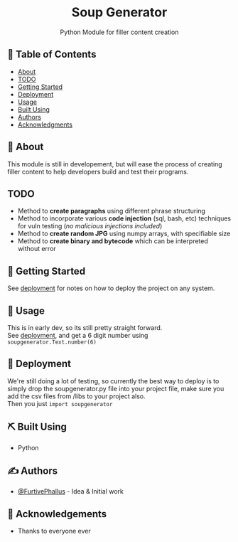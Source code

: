 <h1 align="center">Soup Generator</h1>
<p align="center"> Python Module for filler content creation
    <br> 
</p>

## 📝 Table of Contents

- [About](#about)
- [TODO](#todo)
- [Getting Started](#getting_started)
- [Deployment](#deployment)
- [Usage](#usage)
- [Built Using](#built_using)
- [Authors](#authors)
- [Acknowledgments](#acknowledgement)

## 🧐 About <a name = "about"></a>

This module is still in developement, but will ease the process of creating filler content to help developers build and test their programs. 

## TODO <a name = "todo"></a>
- Method to **create paragraphs** using different phrase structuring
- Method to incorporate various **code injection** (sql, bash, etc) techniques for vuln testing (*no malicious injections included*)
- Method to **create random JPG** using numpy arrays, with specifiable size
- Method to **create binary and bytecode** which can be interpreted without error

## 🏁 Getting Started <a name = "getting_started"></a>

See [deployment](#deployment) for notes on how to deploy the project on any system.


## 🎈 Usage <a name="usage"></a>

This is in early dev, so its still pretty straight forward. </br> See [deployment](#deployment), and get a 6 digit number using `soupgenerator.Text.number(6)`

## 🚀 Deployment <a name = "deployment"></a>

We're still doing a lot of testing, so currently the best way to deploy is to simply drop the soupgenerator.py file into your project file, make sure you add the csv files from /libs to your project also. </br> Then you just `import soupgenerator` 

## ⛏️ Built Using <a name = "built_using"></a>

- Python

## ✍️ Authors <a name = "authors"></a>

- [@FurtivePhallus](https://github.com/FurtivePhallus) - Idea & Initial work

## 🎉 Acknowledgements <a name = "acknowledgement"></a>

- Thanks to everyone ever

